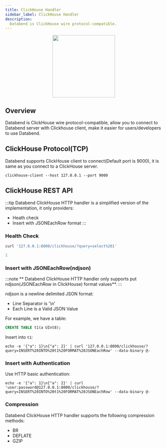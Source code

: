 ```yaml
---
title: ClickHouse Handler
sidebar_label: ClickHouse Handler
description:
  Databend is ClickHouse wire protocol-compatible.
---
```


<p align="center">
<img src="https://datafuse-1253727613.cos.ap-hongkong.myqcloud.com/api/api-handler-clickhouse.png" width="200"/>
</p>

## Overview

Databend is ClickHouse wire protocol-compatible, allow you to connect to Databend server with Clickhouse client, make it easier for users/developers to use Databend.

## ClickHouse Protocol(TCP)

Databend supports ClickHouse client to connect(Default port is 9000), it is same as you connect to a ClickHouse server.

```shell
clickhouse-client --host 127.0.0.1 --port 9000
```

## ClickHouse REST API

:::tip
Databend ClickHouse HTTP handler is a simplified version of the implementation, it only providers:
* Heath check
* Insert with JSONEachRow format
:::

### Health Check

```sql title='query=SELECT 1'
curl '127.0.0.1:8000/clickhouse/?query=select%201'
```

```sql title='Response'
1
```

### Insert with JSONEachRow(ndjson)

:::note
** Databend ClickHouse HTTP handler only supports put ndjson(JSONEachRow in ClickHouse) format values**.
:::

ndjson is a newline delimited JSON format:
* Line Separator is '\n' 
* Each Line is a Valid JSON Value

For example, we have a table:
```sql title='table t1'
CREATE TABLE t1(a UInt8);
```

Insert into `t1`:
```shell title='insert into t1 format JSONEachRow'
echo -e '{"a": 1}\n{"a": 2}' | curl '127.0.0.1:8000/clickhouse/?query=INSERT%20INTO%20t1%20FORMAT%20JSONEachRow' --data-binary @-
```

### Insert with Authentication

Use HTTP basic authentication:
```shell
echo -e '{"a": 1}\n{"a": 2}' | curl 'user:password@127.0.0.1:8000/clickhouse/?query=INSERT%20INTO%20t1%20FORMAT%20JSONEachRow' --data-binary @-
```

### Compression

Databend ClickHouse HTTP handler supports the following compression methods:
* BR
* DEFLATE
* GZIP
